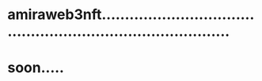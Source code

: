 # amiraweb3nft.................................................................................
# soon.....
